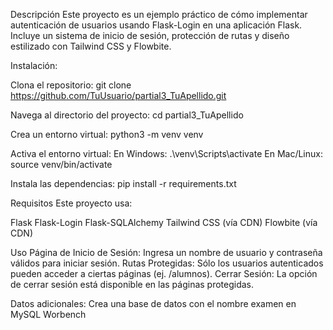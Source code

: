 Descripción 
Este proyecto es un ejemplo práctico de cómo implementar autenticación de usuarios usando Flask-Login en una aplicación Flask. 
Incluye un sistema de inicio de sesión, protección de rutas y diseño estilizado con Tailwind CSS y Flowbite.

Instalación: 

Clona el repositorio:
git clone https://github.com/TuUsuario/partial3_TuApellido.git

Navega al directorio del proyecto:
cd partial3_TuApellido

Crea un entorno virtual:
python3 -m venv venv

Activa el entorno virtual:
En Windows: .\venv\Scripts\activate
En Mac/Linux: source venv/bin/activate

Instala las dependencias:
pip install -r requirements.txt

Requisitos
Este proyecto usa:

Flask
Flask-Login
Flask-SQLAlchemy
Tailwind CSS (vía CDN)
Flowbite (vía CDN)


Uso
Página de Inicio de Sesión:
Ingresa un nombre de usuario y contraseña válidos para iniciar sesión.
Rutas Protegidas:
Sólo los usuarios autenticados pueden acceder a ciertas páginas (ej. /alumnos).
Cerrar Sesión:
La opción de cerrar sesión está disponible en las páginas protegidas.


Datos adicionales:
Crea una base de datos con el nombre examen en MySQL Worbench

